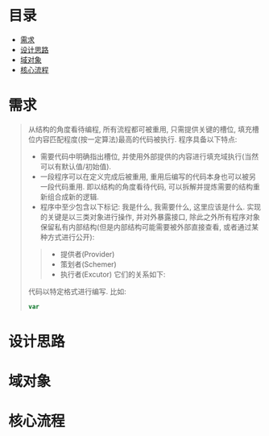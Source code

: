 # 目录
- [需求](#requirement)
- [设计思路](#dicussion)
- [域对象](#object)
- [核心流程](#procedure)
# <h1 id="requirement">需求</h1>
> 从结构的角度看待编程, 所有流程都可被重用, 只需提供关键的槽位, 填充槽位内容匹配程度(按一定算法)最高的代码被执行. 程序具备以下特点:
>- 需要代码中明确指出槽位, 并使用外部提供的内容进行填充域执行(当然可以有默认值/初始值).
>- 一段程序可以在定义完成后被重用, 重用后编写的代码本身也可以被另一段代码重用. 即以结构的角度看待代码, 可以拆解并提炼需要的结构重新组合成新的逻辑.
>- 程序中至少包含以下标记: 我是什么, 我需要什么, 这里应该是什么.
> 实现的关键是以三类对象进行操作, 并对外暴露接口, 除此之外所有程序对象保留私有内部结构(但是内部结构可能需要被外部直接查看, 或者通过某种方式进行公开):
>> - 提供者(Provider)
>> - 策划者(Schemer)
>> - 执行者(Excutor)
> 它们的关系如下:
> 
> 代码以特定格式进行编写. 比如:
> ``` javascript
> var 
> ```
# <h1 id="dicussion">设计思路</h1>

# <h1 id="object">域对象</h1>

# <h1 id="procedure">核心流程</h1>